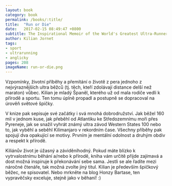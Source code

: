 ```yaml
---
layout: book
category: book
permalink: /books/:title/
title:  "Run or Die"
date:   2017-02-15 08:49:47 +0800
subtitle: The Inspirational Memoir of the World's Greatest Ultra-Runner
author: Kilian Jornet
tags:
- sport
- ultrarunning
- anglicky
pages: 208
imageName: run-or-die.png
---
```

Vzpomínky, životní příběhy a přemítání o životě z pera jednoho z nejvýraznějších ultra běžců (tj. těch, kteří zdolávají distance delší než maraton) vůbec. Kilian je mladý Španěl, kterého už od mala rodiče vedli k přírodě a sportu. Ten tomu úplně propadl a postupně se dopracoval na úrověň světové špičky.

V knize pak sepisuje své začátky i svá mnohá dobrodružství. Jak běžel 160 mil v jednom kuse, jak přeběhl od Atlantiku ke Středozemnímu moři přes Pyreneje, jak se snažil vyhrát známý ultra závod Western States 100 nebo to, jak vyběhl a seběhl Kilimanjaro v rekordním čase. Všechny příběhy pak spojují dva opakující se motivy. Prvním je mentální odolnost a druhým obdiv a respekt k přírodě.

Kiliánův život je úžasný a záviděníhodný. Pokud máte blízko k vytrvalostnímu běhání a/nebo k přírodě, kniha vám určitě přijde zajímavá a dost možná inspiruje k překonávání sebe sama. Jestli se ale řadíte mezi náročné čtenáře, tak možná zvolte jiný titul. Kilian je především špičkový běžec, ne spisovatel. Nebo mrkněte na blog Honzy Bartase, ten vypravěčsky exceluje, stejně jako v běhaní! :)